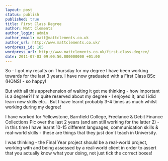```yaml
---
layout: post
status: publish
published: true
title: First Class Degree
author: Matt Clements
author_login: admin
author_email: matt@mattclements.co.uk
author_url: http://www.mattclements.co.uk/
wordpress_id: 105
wordpress_url: http://www.mattclements.co.uk/first-class-degree/
date: 2011-07-03 09:00:56.000000000 +01:00
---
```

So - I got my results on Thursday for my degree I have been working towards for the last 3 years. I have now graduated with a First Class BSc (HONS) - so happy!

But with all this apprehension of waiting it got me thinking - how important is a degree?! I'm quite reserved about my degree - I enjoyed it; and I idid learn new skills etc... But I have learnt probably 3-4 times as much whilst working during my degree!

I have worked for Yellowstone, Barnfield College, Freelance & Debit Finance Collections Plc over the last 2 years (and am still working for the latter 2) - in this time I have learnt 10-15 different languages, communication skills & real-world skills - these are things that they just don't teach in University.

I was thinking - the Final Year project should be a real-world project, working with and being assessed by a real-world client in order to assert that you actually know what your doing, not just tick the correct boxes!
